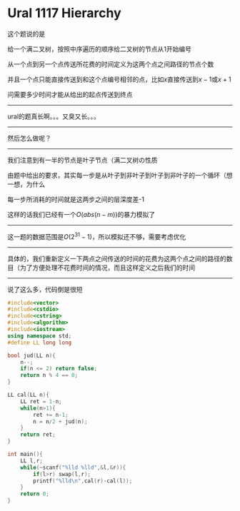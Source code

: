 # Ural 1117 Hierarchy

这个题说的是

给一个满二叉树，按照中序遍历的顺序给二叉树的节点从1开始编号

从一个点到另一个点传送所花费的时间定义为这两个点之间路径的节点个数

并且一个点只能直接传送到和这个点编号相邻的点，比如$x$直接传送到$x-1$或$x+1$

问需要多少时间才能从给出的起点传送到终点

-----

ural的题真长啊。。。又臭又长。。。

----

然后怎么做呢？

-----

我们注意到有一半的节点是叶子节点（满二叉树の性质

由题中给出的要求，其实每一步是从叶子到非叶子到叶子到非叶子的一个循环（想一想，为什么

每一步所消耗的时间就是这两步之间的层深度差-1

这样的话我们已经有一个$O(abs(n-m))$的暴力模拟了

-----

这一题的数据范围是$O(2^{31}-1)$，所以模拟还不够，需要考虑优化

----

具体的，我们重新定义一下两点之间传送的时间的花费为这两个点之间的路径的数目（为了方便处理不花费时间的情况，而且这样定义之后我们的时间

---

说了这么多，代码倒是很短

```cpp
#include<vector>
#include<cstdio>
#include<cstring>
#include<algorithm>
#include<iostream>
using namespace std;
#define LL long long

bool jud(LL n){
    n--;
    if(n <= 2) return false;
    return n % 4 == 0;
}

LL cal(LL n){
    LL ret = 1-n;
    while(n>1){
        ret += n-1;
        n = n/2 + jud(n);
    }
    return ret;
}

int main(){
    LL l,r;
    while(~scanf("%lld %lld",&l,&r)){
        if(l>r) swap(l,r);
        printf("%lld\n",cal(r)-cal(l));
    }
    return 0;
}
```